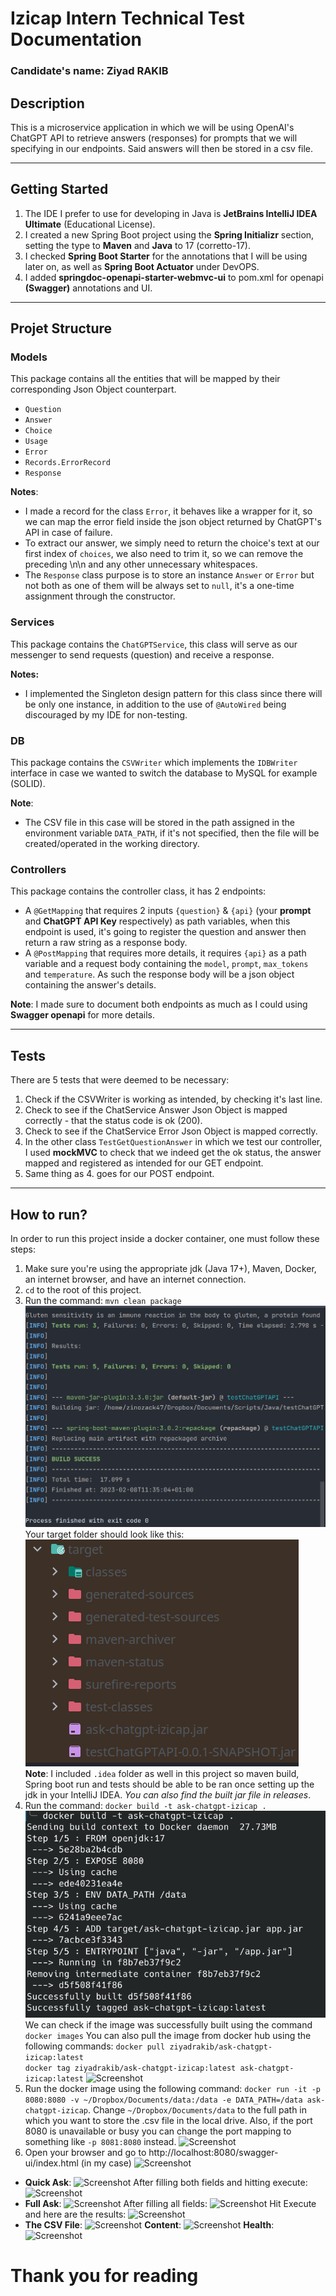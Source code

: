 # Izicap Intern Technical Test Documentation
### Candidate's name: Ziyad RAKIB

## Description
This is a microservice application in which we will be using OpenAI's ChatGPT API to retrieve answers (responses) for prompts that we will specifying in our endpoints. Said answers will then be stored in a csv file.

---

## Getting Started
1. The IDE I prefer to use for developing in Java is **JetBrains IntelliJ IDEA Ultimate** (Educational License).
2. I created a new Spring Boot project using the **Spring Initializr** section, setting the type to **Maven** and **Java** to 17 (corretto-17).
3. I checked **Spring Boot Starter** for the annotations that I will be using later on, as well as **Spring Boot Actuator** under DevOPS.
4. I added **springdoc-openapi-starter-webmvc-ui** to pom.xml for openapi **(Swagger)** annotations and UI.

---

## Projet Structure

### Models

This package contains all the entities that will be mapped by their corresponding Json Object counterpart.

- ```Question```
- ```Answer```
- ```Choice```
- ```Usage```
- ```Error```
- ```Records.ErrorRecord```
- ```Response```

**Notes**:
- I made a record for the class ```Error```, it behaves like a wrapper for it, so we can map the error field inside the json object returned by ChatGPT's API in case of failure.
- To extract our answer, we simply need to return the choice's text at our first index of ```choices```, we also need to trim it, so we can remove the preceding \n\n and any other unnecessary whitespaces.
- The ```Response``` class purpose is to store an instance ```Answer``` or ```Error``` but not both as one of them will be always set to ```null```, it's a one-time assignment through the constructor.

### Services

This package contains the ```ChatGPTService```, this class will serve as our messenger to send requests (question) and receive a response.

**Notes:**
- I implemented the Singleton design pattern for this class since there will be only one instance, in addition to the use of ```@AutoWired``` being discouraged by my IDE for non-testing.

### DB

This package contains the ```CSVWriter``` which implements the ```IDBWriter``` interface in case we wanted to switch the database to MySQL for example (SOLID).

**Note**:
- The CSV file in this case will be stored in the path assigned in the environment variable ```DATA_PATH```, if it's not specified, then the file will be created/operated in the working directory.

### Controllers

This package contains the controller class, it has 2 endpoints:

- A ```@GetMapping``` that requires 2 inputs ```{question}``` & ```{api}``` (your **prompt** and **ChatGPT API Key** respectively) as path variables, when this endpoint is used, it's going to register the question and answer then return a raw string as a response body.
- A ```@PostMapping``` that requires more details, it requires ```{api}``` as a path variable and a request body containing the ```model```, ```prompt```, ```max_tokens``` and ```temperature```. As such the response body will be a json object containing the answer's details. 

**Note**: I made sure to document both endpoints as much as I could using **Swagger openapi** for more details. 

---

## Tests

There are 5 tests that were deemed to be necessary:

1. Check if the CSVWriter is working as intended, by checking it's last line.
2. Check to see if the ChatService Answer Json Object is mapped correctly - that the status code is ok (200).
3. Check to see if the ChatService Error Json Object is mapped correctly.
4. In the other class ```TestGetQuestionAnswer``` in which we test our controller, I used **mockMVC** to check that we indeed get the ok status, the answer mapped and registered as intended for our GET endpoint.
5. Same thing as 4. goes for our POST endpoint.
---

## How to run?
In order to run this project inside a docker container, one must follow these steps:
1. Make sure you're using the appropriate jdk (Java 17+), Maven, Docker, an internet browser, and have an internet connection.
2. ```cd``` to the root of this project.
3. Run the command: ```mvn clean package```
![Screenshot](media/mvn-clean-package.png?raw=true "mvn package")
Your target folder should look like this:
![screenshot](media/target.png?raw=true "target") <br>
**Note**: I included ```.idea``` folder as well in this project so maven build, Spring boot run and tests should be able to be ran once setting up the jdk in your IntelliJ IDEA. *You can also find the built jar file in releases*.
4. Run the command: ```docker build -t ask-chatgpt-izicap .```
![Screenshot](media/docker-build.png?raw=true "docker build")
We can check if the image was successfully built using the command ```docker images```
You can also pull the image from docker hub using the following commands:
```docker pull ziyadrakib/ask-chatgpt-izicap:latest``` <br>
```docker tag ziyadrakib/ask-chatgpt-izicap:latest ask-chatgpt-izicap:latest```
![Screenshot](media/docker-images.png?raw=true "docker images")
5. Run the docker image using the following command: ```docker run -it -p 8080:8080 -v ~/Dropbox/Documents/data:/data -e DATA_PATH=/data ask-chatgpt-izicap```.
Change ```~/Dropbox/Documents/data``` to the full path in which you want to store the .csv file in the local drive.
Also, if the port 8080 is unavailable or busy you can change the port mapping to something like ```-p 8081:8080``` instead.
![Screenshot](media/docker-run.png?raw=true "docker images")
6. Open your browser and go to http://localhost:8080/swagger-ui/index.html (in my case)
![Screenshot](media/swagger-ui.png?raw=true "Swagger UI")
- **Quick Ask**:
![Screenshot](media/swagger-ui-quick-ask.png?raw=true "Swagger UI Quick Ask")
After filling both fields and hitting execute:
![Screenshot](media/swagger-ui-quick-ask-execute.png?raw=true "Swagger UI Quick Ask Execute")
- **Full Ask**:
![Screenshot](media/swagger-ui-full-ask.png?raw=true "Swagger UI Full Ask")
After filling all fields:
![Screenshot](media/swagger-ui-full-ask-fields.png?raw=true "Swagger UI Full Ask Fields")
Hit Execute and here are the results:
![Screenshot](media/swagger-ui-full-ask-execute.png?raw=true "Swagger UI Full Ask Execute")
- **The CSV File**:
![Screenshot](media/folder.png?raw=true "Folder")
**Content**:
![Screenshot](media/cat-file.png?raw=true "Content")
**Health**:
![Screenshot](media/health.png?raw=true "Health")


# Thank you for reading #